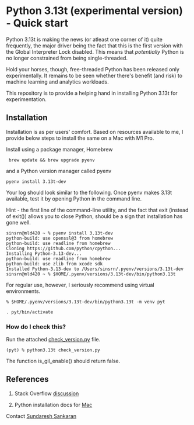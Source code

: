 # Python 3.13t (experimental version) - Quick start

Python 3.13t is making the news (or atleast one corner of it) quite frequently, the major driver being the fact that this is the first version with the Global Interpreter Lock disabled.  This means that *potentially* Python is no longer constrained from being single-threaded.

Hold your horses, though, free-threaded Python has been released only experimentally.  It remains to be seen whether there's benefit (and risk) to  machine learning and analytics workloads.

This repository is to provide a helping hand in installing Python 3.13t for experimentation.


## Installation

Installation is as per users' comfort.  Based on resources available to me, I provide below steps to install the same on a Mac with M1 Pro.

Install using a package manager, Homebrew


```
 brew update && brew upgrade pyenv
 ```

and a Python version manager called pyenv

 ```
pyenv install 3.13t-dev
 ```

Your log should look similar to the following.  Once pyenv makes 3.13t available, test it by opening Python in the command line.

Hint - the first line of the command-line utility, and the fact that exit (instead of exit()) allows you to close Python, should be a sign that installation has gone well.


```
sinsrn@mld420 ~ % pyenv install 3.13t-dev           
python-build: use openssl@3 from homebrew
python-build: use readline from homebrew
Cloning https://github.com/python/cpython...
Installing Python-3.13-dev...
python-build: use readline from homebrew
python-build: use zlib from xcode sdk
Installed Python-3.13-dev to /Users/sinsrn/.pyenv/versions/3.13t-dev
sinsrn@mld420 ~ % $HOME/.pyenv/versions/3.13t-dev/bin/python3.13t
```

For regular use, however, I seriously recommend using virtual environments.


```
% $HOME/.pyenv/versions/3.13t-dev/bin/python3.13t -m venv pyt

. pyt/bin/activate

```

### How do I check this?

Run the attached [check_version.py](./check_version.py) file.

```
(pyt) % python3.13t check_version.py
```

The function is_gil_enable() should return false.

 ## References

 1. Stack Overflow [discussion](https://stackoverflow.com/questions/79122522/how-to-disable-the-gil-in-python3-13)

 2. Python installation docs for [Mac](https://docs.python.org/3/using/mac.html)


 Contact
[Sundaresh Sankaran](sundaresh.sankaran@sas.com)

